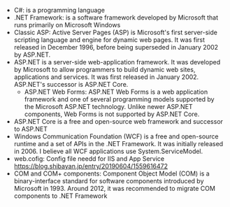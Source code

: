 - C#: is a programming language
- .NET Framework: is a software framework developed by Microsoft that runs primarily on Microsoft Windows
- Classic ASP: Active Server Pages (ASP) is Microsoft's first server-side scripting language and engine for dynamic web pages. It was first released in December 1996, before being superseded in January 2002 by ASP.NET.
- ASP.NET is a server-side web-application framework. It was developed by Microsoft to allow programmers to build dynamic web sites, applications and services. It was first released in January 2002. ASP.NET's successor is ASP.NET Core.
  - ASP.NET Web Forms: ASP.NET Web Forms is a web application framework and one of several programming models supported by the Microsoft ASP.NET technology. Unlike newer ASP.NET components, Web Forms is not supported by ASP.NET Core.
- ASP.NET Core is a free and open-source web framework and successor to ASP.NET
- Windows Communication Foundation (WCF) is a free and open-source runtime and a set of APIs in the .NET Framework. It was initially released in 2006. I believe all WCF applications use System.ServiceModel.
- web.cofig: Config file needd for IIS and App Service https://blog.shibayan.jp/entry/20190604/1559616472
- COM and COM+ components: Component Object Model (COM) is a binary-interface standard for software components introduced by Microsoft in 1993. Around 2012, it was recommended to migrate COM components to .NET Framework
